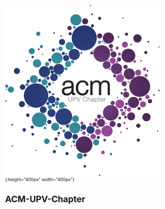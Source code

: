 ![ACM](https://github.com/SrVladyslav/ACM-UPV-Chapter/blob/master/BACK-END/src/public/img/logo.png?raw=trues=200){:height="400px" width="400px"}

# ACM-UPV-Chapter
